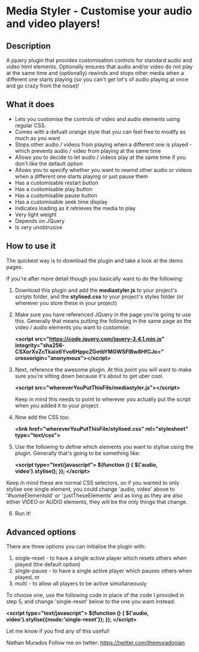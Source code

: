 # Media Styler - Customise your audio and video players!
## Description
A jquery plugin that provides customisation controls for standard audio and video html elements. Optionally ensures that audio and/or video do not play at the same time and (optionally) rewinds and stops other media when a different one starts playing (so you can't get lot's of audio playing at once and go crazy from the noise)!

## What it does
* Lets you customise the controls of video and audio elements using regular CSS.
* Comes with a defualt orange style that you can feel free to modify as much as you want
* Stops other audio / videos from playing when a different one is played - which prevents audio / video from playing at the same time 
* Allows you to decide to let audio / videos play at the same time if you don't like the default option
* Allows you to specify whether you want to rewind other audio or videos when a different one starts playing or just pause them
* Has a customisable restart button
* Has a customisable play button
* Has a customisable pause button
* Has a customisable seek time display
* Indicates loading as it retrieves the media to play
* Very light weight
* Depends on JQuery
* Is very unobtrusive 

## How to use it
The quickest way is to download the plugin and take a look at the demo pages.

If you're after more detail though you basically want to do the following:

1) Download this plugin and add the **mediastyler.js** to your project's scripts folder, and the **stylised.css** to your project's styles folder (or wherever you store these in your project)

2) Make sure you have referenced JQuery in the page you're going to use this. Generally that means putting the following in the same page as the video / audio elements you want to customise:

   **&lt;script src="https://code.jquery.com/jquery-3.4.1.min.js" integrity="sha256-CSXorXvZcTkaix6Yvo6HppcZGetbYMGWSFlBw8HfCJo=" crossorigin="anonymous"&gt;&lt;/script&gt;**

3) Next, reference the awesome plugin. At this point you will want to make sure you're sitting down because it's about to get uber cool.

   **&lt;script src="whereverYouPutThisFile/mediastyler.js"&gt;&lt;/script&gt;**
  
   Keep in mind this needs to point to wherever you actually put the script when you added it to your project.

4) Now add the CSS too:

   **&lt;link href="whereverYouPutThisFile/stylised.css" rel="stylesheet" type="text/css"&gt;**

5) Use the following to define which elements you want to stylise using the plugin. Generally that's going to be something like:

   **&lt;script type="text/javascript"&gt; $(function () { $('audio, video').stylise(); }); &lt;/script&gt;**

Keep in mind these are normal CSS selectors, so if you wanted to only stylise one single element, you could change 'audio, video' above to '#someElementsId' or '.justTheseElements' and as long as they are also either VIDEO or AUDIO elements, they will be the only things that change.

6) Run it! 


## Advanced options
There are three options you can initialise the plugin with:

 1) single-reset - to have a single active player which resets others when played (the default option)
 2) single-pause - to have a single active player which pauses others when played, or
 3) multi - to allow all players to be active simultaneously
 
 To choose one, use the following code in place of the code I provided in step 5, and change 'single-reset' below to the one you want instead:
 
 **&lt;script type="text/javascript"&gt;
    $(function () {
      $('audio, video').stylise({mode:'single-reset'});
    });
 &lt;/script&gt;**
 
Let me know if you find any of this useful!

Nathan Murados 
Follow me on twtter: https://twitter.com/themuradonian
